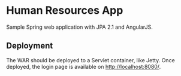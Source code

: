 Human Resources App
===================

Sample Spring web application with JPA 2.1 and AngularJS.


Deployment
----------

The WAR should be deployed to a Servlet container, like Jetty.
Once deployed, the login page is available on <http://localhost:8080/>.

